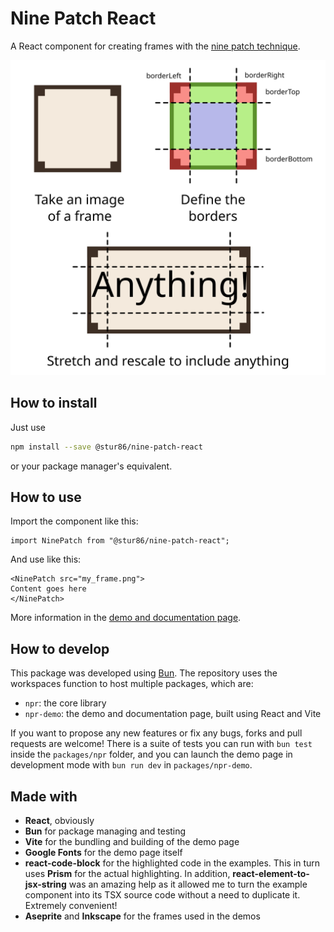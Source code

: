 # Nine Patch React

A React component for creating frames with the [nine patch technique](https://en.wikipedia.org/wiki/9-slice_scaling).

![The nine patch technique](./packages/npr-demo/src/assets/NinePatchExample.svg)

## How to install

Just use

```bash
npm install --save @stur86/nine-patch-react
```

or your package manager's equivalent.

## How to use

Import the component like this:

```tsx
import NinePatch from "@stur86/nine-patch-react";
```

And use like this:

```tsx
<NinePatch src="my_frame.png">
Content goes here
</NinePatch>
```

More information in the [demo and documentation page](https://stur86.github.io/nine-patch-react/).

## How to develop

This package was developed using [Bun](https://bun.sh/). The repository uses the workspaces function to host multiple packages, which are:

* `npr`: the core library
* `npr-demo`: the demo and documentation page, built using React and Vite

If you want to propose any new features or fix any bugs, forks and pull requests are welcome! There is a suite of tests you can run with `bun test` inside the `packages/npr` folder, and you can launch the demo page in development mode with `bun run dev` in `packages/npr-demo`.

## Made with

* **React**, obviously
* **Bun** for package managing and testing
* **Vite** for the bundling and building of the demo page
* **Google Fonts** for the demo page itself
* **react-code-block** for the highlighted code in the examples. This in turn uses **Prism** for the actual highlighting. In addition, **react-element-to-jsx-string** was an amazing help as it allowed me to turn the example component into its TSX source code without a need to duplicate it. Extremely convenient!
* **Aseprite** and **Inkscape** for the frames used in the demos